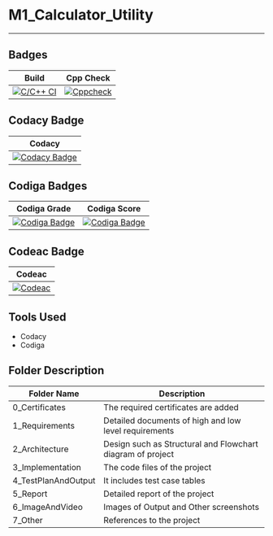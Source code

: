 # M1_Calculator_Utility
-----------------------------------------------------------------------------------------------------------------------------------------------------------------------------------

Badges
-----------------------------------------------------------------------------------------------------------------------------------------------------------------------------------

| Build | Cpp Check | 
|-------|-----------|
| [![C/C++ CI](https://github.com/AmolKulkarni00/M1_Calculator_Utility/actions/workflows/c-cpp.yml/badge.svg)](https://github.com/AmolKulkarni00/M1_Calculator_Utility/actions/workflows/c-cpp.yml) | [![Cppcheck](https://github.com/AmolKulkarni00/M1_Calculator_Utility/actions/workflows/static.yml/badge.svg)](https://github.com/AmolKulkarni00/M1_Calculator_Utility/actions/workflows/static.yml) | 

Codacy Badge
-----------------------------------------------------------------------------------------------------------------------------------------------------------------------------------

| Codacy |
|--------|
| [![Codacy Badge](https://app.codacy.com/project/badge/Grade/46001cfbe44e4c29a9c9c21e15ea3bad)](https://www.codacy.com/gh/AmolKulkarni00/M1_Calculator_Utility/dashboard?utm_source=github.com&amp;utm_medium=referral&amp;utm_content=AmolKulkarni00/M1_Calculator_Utility&amp;utm_campaign=Badge_Grade) |

Codiga Badges
-----------------------------------------------------------------------------------------------------------------------------------------------------------------------------------

| Codiga Grade | Codiga Score | 
|--------------|--------------|
| [![Codiga Badge](https://api.codiga.io/project/31063/status/svg)](https://app.codiga.io/public/project/31063/M1_Calculator_Utility/dashboard) | [![Codiga Badge](https://api.codiga.io/project/31063/score/svg)](https://app.codiga.io/public/user/github/AmolKulkarni00) | 

Codeac Badge
----------------------------------------------------------------------------------------------------------------------------------------------------------------------------------- 

| Codeac |
|--------|
| [![Codeac](https://static.codeac.io/badges/2-455846207.svg "Codeac")](https://app.codeac.io/github/AmolKulkarni00/M1_Calculator_Utility) |

Tools Used
----------------------------------------------------------------------------------------------------------------------------------------------------------------------------------- 

* Codacy
* Codiga

Folder Description
-----------------------------------------------------------------------------------------------------------------------------------------------------------------------------------

| Folder Name | Description |
|-------------|-------------| 
| 0_Certificates | The required certificates are added | 
| 1_Requirements | Detailed documents of high and low level requirements |
| 2_Architecture | Design such as Structural and Flowchart diagram of project |
| 3_Implementation | The code files of the project |
| 4_TestPlanAndOutput | It includes test case tables |
| 5_Report | Detailed report of the project |
| 6_ImageAndVideo | Images of Output and Other screenshots |
| 7_Other | References to the project | 





